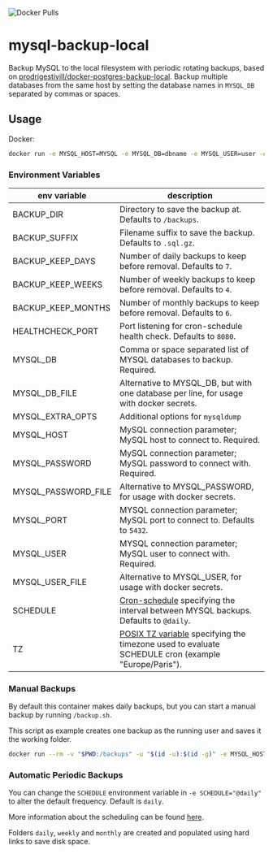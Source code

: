 ![Docker Pulls](https://img.shields.io/docker/pulls/oxar/mysql-backup-local)

# mysql-backup-local

Backup MySQL to the local filesystem with periodic rotating backups, based on [prodrigestivill/docker-postgres-backup-local](https://github.com/prodrigestivill/docker-postgres-backup-local).
Backup multiple databases from the same host by setting the database names in `MYSQL_DB` separated by commas or spaces.

## Usage

Docker:

```sh
docker run -e MYSQL_HOST=MYSQL -e MYSQL_DB=dbname -e MYSQL_USER=user -e MYSQL_PASSWORD=password  oxar/mysql-backup-local
```

### Environment Variables


| env variable | description |
|--|--|
| BACKUP_DIR | Directory to save the backup at. Defaults to `/backups`. |
| BACKUP_SUFFIX | Filename suffix to save the backup. Defaults to `.sql.gz`. |
| BACKUP_KEEP_DAYS | Number of daily backups to keep before removal. Defaults to `7`. |
| BACKUP_KEEP_WEEKS | Number of weekly backups to keep before removal. Defaults to `4`. |
| BACKUP_KEEP_MONTHS | Number of monthly backups to keep before removal. Defaults to `6`. |
| HEALTHCHECK_PORT | Port listening for cron-schedule health check. Defaults to `8080`. |
| MYSQL_DB | Comma or space separated list of MYSQL databases to backup. Required. |
| MYSQL_DB_FILE | Alternative to MYSQL_DB, but with one database per line, for usage with docker secrets. |
| MYSQL_EXTRA_OPTS | Additional options for `mysqldump` |
| MYSQL_HOST | MySQL connection parameter; MySQL host to connect to. Required. |
| MYSQL_PASSWORD | MySQL connection parameter; MySQL password to connect with. Required. |
| MYSQL_PASSWORD_FILE | Alternative to MYSQL_PASSWORD, for usage with docker secrets. |
| MYSQL_PORT | MYSQL connection parameter; MySQL port to connect to. Defaults to `5432`. |
| MYSQL_USER | MYSQL connection parameter; MySQL user to connect with. Required. |
| MYSQL_USER_FILE | Alternative to MYSQL_USER, for usage with docker secrets. |
| SCHEDULE | [Cron-schedule](http://godoc.org/github.com/robfig/cron#hdr-Predefined_schedules) specifying the interval between MYSQL backups. Defaults to `@daily`. |
| TZ | [POSIX TZ variable](https://www.gnu.org/software/libc/manual/html_node/TZ-Variable.html) specifying the timezone used to evaluate SCHEDULE cron (example "Europe/Paris"). |


### Manual Backups

By default this container makes daily backups, but you can start a manual backup by running `/backup.sh`.

This script as example creates one backup as the running user and saves it the working folder.

```sh
docker run --rm -v "$PWD:/backups" -u "$(id -u):$(id -g)" -e MYSQL_HOST=MYSQL -e MYSQL_DB=dbname -e MYSQL_USER=user -e MYSQL_PASSWORD=password  prodrigestivill/MYSQL-backup-local /backup.sh
```

### Automatic Periodic Backups

You can change the `SCHEDULE` environment variable in `-e SCHEDULE="@daily"` to alter the default frequency. Default is `daily`.

More information about the scheduling can be found [here](http://godoc.org/github.com/robfig/cron#hdr-Predefined_schedules).

Folders `daily`, `weekly` and `monthly` are created and populated using hard links to save disk space.

